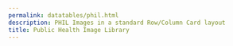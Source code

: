 ```yaml
---
permalink: datatables/phil.html
description: PHIL Images in a standard Row/Column Card layout
title: Public Health Image Library
---
```


<html lang="en">
<head>
	<meta charset="UTF-8">
	<title>PHIL - Datatables v2</title>
	<meta content="width=device-width, initial-scale=1" name="viewport">
	<link href='https://cdnjs.cloudflare.com/ajax/libs/material-design-icons/3.0.1/iconfont/material-icons.min.css' rel='stylesheet'>
	<link href='https://cdn.datatables.net/v/bs4-4.1.1/dt-1.10.20/datatables.min.css' rel='stylesheet'>
	<style>
	 table {
	 display: none;
	}

	.btn i {
	 font-size: 2rem;
	 position: relative;
	 top: 10px;
	 line-height: 0;
	}

	.card-img-top {
	 max-height: 400px;
	}

	.card-subtitle {
	 color: #bdbdbd;
	 font-size: .875rem;
	}

	.card-body {
	 color: #000;
	}

	.card:hover {
	 text-decoration: none;
	}

	.dataTables_wrapper .dataTables_paginate .paginate_button {
	 padding: 0;
	}
	.dataTables_wrapper .dataTables_paginate .paginate_button:hover {
	 border: 1px solid #dee2e6;
	 background: transparent;
	}

	@media (max-width: 991.98px) {
	 .modal {
	   padding: 0 !important;
	 }

	 .modal-lg {
	   max-width: 100%;
	   margin: 0;
	 }

	 .modal-body {
	   padding: .5rem;
	 }
	}
	@media (max-width: 991.98px) {
	 .modal {
	   padding: 0 !important;
	 }

	 .modal-lg {
	   max-width: 100%;
	   margin: 0;
	 }

	 .modal-body {
	   padding: 1rem;
	 }
	}
	@media (min-width: 992px) {
	 .modal-xlg {
	   max-width: 1000px;
	 }
	}
	@media (max-width: 767.98px) {
	 .modal-body {
	   padding: .5rem;
	 }
	}
	</style>
</head>
<body translate="no">
	<div class="container mt-5 mb-5">
		<h3>PHIL using DataTables.js Row/Column layout</h3> <a class="btn btn-outline-primary" href="#" id="card"><i class="material-icons">view_module</i> Card</a> <a class="btn btn-outline-secondary" href="#" id="details"><i class="material-icons">view_stream</i> Details</a>
		<table id="results"></table>
	</div>
	<script src='https://cdnjs.cloudflare.com/ajax/libs/jquery/3.4.1/jquery.min.js'></script> 
	<script src='https://cdnjs.cloudflare.com/ajax/libs/moment.js/2.24.0/moment.min.js'></script> 
	<script src='https://cdn.datatables.net/v/bs4-4.1.1/dt-1.10.20/datatables.min.js'></script> 
	<script>
        $( '#card' ).on( 'click', function() {
        sessionStorage.viewType = 'card';
        init();
        } );

        $( '#details' ).on( 'click', function() {
        sessionStorage.viewType = 'details';
        init();
        } );

        function shuffle(array) {
            var currentIndex = array.length, temporaryValue, randomIndex;

            // While there remain elements to shuffle...
            while (0 !== currentIndex) {

                // Pick a remaining element...
                randomIndex = Math.floor(Math.random() * currentIndex);
                currentIndex -= 1;

                // And swap it with the current element.
                temporaryValue = array[currentIndex];
                array[currentIndex] = array[randomIndex];
                array[randomIndex] = temporaryValue;
            }

            return array;
        }        

        function init() {
        if ( $.fn.DataTable.isDataTable( '#results' ) ) {
            $( '#results' ).DataTable().clear().destroy();
        }
        
        sessionStorage.viewType = sessionStorage.viewType || 'card';
        
        if( sessionStorage.viewType === 'card' ) {
            $( '#card' ).removeClass( 'btn-outline-secondary' ).addClass( 'btn-outline-primary' );
            $( '#details' ).removeClass( 'btn-outline-primary' ).addClass( 'btn-outline-secondary' );
        } else {
            $( '#card' ).removeClass( 'btn-outline-primary' ).addClass( 'btn-outline-secondary' );
            $( '#details' ).removeClass( 'btn-outline-secondary' ).addClass( 'btn-outline-primary' );
        }

        var fields = ['id','name','description','targetUrl','enclosures','datePublished'];
            fields = shuffle( fields );
        
        var url = 'https://tools.cdc.gov/api/v2/resources/media?parentid=132567&max=225&fields=' + fields;
        
            $( '#results' )
            .on( 'preInit.dt', function() {
                console.log( 'preInit' );

                // append the output div
                $( this ).after( '<div id="out"></div>' );
            } ).DataTable( {
            ajax: {
                url: url,
                dataSrc: 'results'
            },
            columns: [ {
                data: 'name',
                defaultContent: 'missing'
            },
            {
                data: 'description',
                defaultContent: 'missing'
            } ],
            pageLength: 9,
            stateSave: true,
            lengthChange: false,
            rowCallback: function( row, data, index ) {
                console.log( 'rowCallback', data );
                
                if( sessionStorage.viewType === 'card' ) {
                    drawCard( data );
                } else {
                    drawDetails( data );
                }
            },
            preDrawCallback: function( settings ) {
                console.log( 'preDrawCallback' );

                // empty the output (if it exists) prior to redrawing
                $( '#out' ).empty();
            },
            drawCallback: function( settings ) {
                
                if( sessionStorage.viewType === 'card' ) {
                    // after the rows (columns) have been generated, wrap them into rows as needed
                    var divs = $( '#out > .col-lg-4' );
                    for ( var i = 0; i < divs.length; i += 3 ) {
                        divs.slice( i, i + 3 ).wrapAll( '<div class="row mb-3"></div>' );
                    }           
                } else {
                    $( '#out > .col' ).wrap( '<div class="row"></div>' );
                }

                console.log( 'drawCallback' );
            },
            initComplete: function( settings ) { 
                finalize();
                // this is the only way I could reliably maintain scroll position in Win Chrome
                $( 'html,body' ).animate({ scrollTop: sessionStorage.scrollPos || 0 }, 100 );
            }
        } );    
        }

        function drawCard( data ) {
        var openrow = '<div class="row">',
            opencard = '<div class="col-lg-4 mb-2"><a href="#" id="'+data['id']+'" class="card h-100" style="border: 1px solid rgba(0,0,0,.125)">',
            cardbody = '<div class="card-body">',
            cardimg = '<img class="card-img-top" src="'+ data.enclosures[0].resourceUrl+'" alt="">',
            carddate = '<div class="card-subtitle">'+ moment( data.datePublished ).format('LL') +'</div>',
            close = '</div>',
            closecard = '</a></div></div>',
            description = '',
            output = '';

        if( 'undefined' === typeof data['description'] ) {
            description = '<span class="mark mark-yellow">NO DESCRIPTION PROVIDED</span>';
        } else {
            description = data['description'].toString().replace( /<[^>]*>?/gm, '' ).trim();
        }

        // output += '<div class="card-title h4">' + data['name'].toString().trim() + '</div>';
        output += '<div class="card-title h4">ID: ' + data['id'] + '</div>';
        output += carddate
        // output += '<div class="url">' + data['targetUrl'].toString().trim() + '</div>';

        if( description.length > 150 ) {
            output += '<p>' + description.substr( 0,150 ) + '&hellip;' + '</p>';
        } else {
            output += '<p>' + description + '</p>'; 
        }

        $( '#out' ).append( opencard + cardimg + cardbody + output + close + closecard );
        }

        function drawDetails( data ) {
        var openrow = '<div class="row">',
            opencard = '<div class="col mb-2"><a href="'+data['targetUrl']+'" class="card h-100" style="border: 1px solid rgba(0,0,0,.125)">',
            cardbody = '<div class="card-body"><div class="row">',
            cardimg = '<div class="col-4"><img class="card-img-left w-100" src="'+ data.enclosures[0].resourceUrl+'" alt=""></div>',
            carddate = '<div class="card-subtitle">'+ moment( data.datePublished ).format('LL') +'</div>',
            closebody = '</div></div>',
            closecard = '</a></div>',
            description = '',
            output = '<div class="col"><div class="card-title h4">' + data['name'].toString().trim() + '</div>';

        if( 'undefined' === typeof data['description'] ) {
            description = '<span class="mark mark-yellow">NO DESCRIPTION PROVIDED</span>';
        } else {
            description = data['description'].toString().replace( /<[^>]*>?/gm, '' ).trim();
        }

        output += carddate

        if( description.length > 500 ) {
            output += '<p>' + description.substr( 0,500 ) + '&hellip;' + '</p>';
        } else {
            output += '<p>' + description + '</p>'; 
        }

        $( '#out' ).append( opencard + cardbody + cardimg + output + '</div>' + closebody + closecard );
        }

        function drawModal( id ) {
        var open = '<div id="preview-modal" class="modal fade" role="dialog"><div class="modal-dialog modal-lg modal-xlg"><div class="modal-content"><div class="modal-header"><button type="button" class="close" data-dismiss="modal">&times;</button></div><div class="modal-body">',
            close = '</div><div class="modal-footer"></div></div></div></div>',
            body = '';
        
        $.getJSON( 'https://tools.cdc.gov/api/v2/resources/media/' + id + '.json', function( data ) {
            var r = data.results[0];
            
            console.log( r );

            body += '<img src="' + r.enclosures[0].resourceUrl + '" class="w-100 mb-3" />';
            body += '<h4>ID: ' + r.id + '</h4>';
            body += '<p>' + r.description + '</p>';
            body += '<p><a href="https://phil.cdc.gov/PHIL_Images/'+id+'/'+id+'.tif">Download High Resolution Image</a></p>';

                // output += ;
            $( 'body' ).append( open + body + close );
            
            $( '#preview-modal' ).modal( 'show' ).on( 'hidden.bs.modal', function ( e ) {
                $( this ).remove();
            } );        
        } );
        }

        function finalize() {
        $( 'a.card' ).on( 'click', function( e ) {
            e.preventDefault();
            
            drawModal( this.id );
        } )
        }

        $( function( e ) {
            init();
        } );

        $( window ).scroll( function() {
            sessionStorage.scrollPos = $( window ).scrollTop();
        } );

        // we update the querystring on events which keeps our event state in history, but doesn't allow refresh on back/forward button nav
        // this captures that navigation and redirects 
        window.onpopstate = function(event) {
            //console.log("location: " + document.location + ", state: " + JSON.stringify(event.state));
            top.location.href = document.location;
        };        
	</script>
</body>
</html>